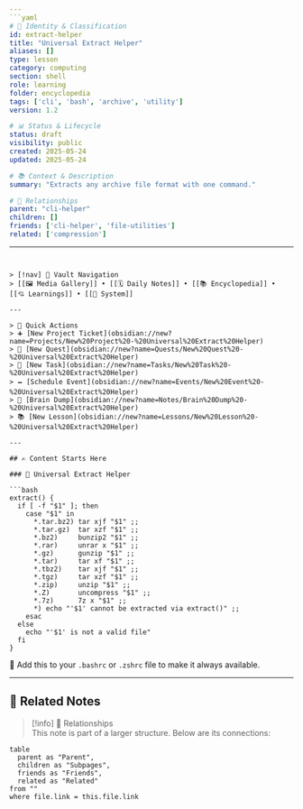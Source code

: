 ```yaml
---
```yaml
# 📄 Identity & Classification
id: extract-helper
title: "Universal Extract Helper"
aliases: []
type: lesson
category: computing
section: shell
role: learning
folder: encyclopedia
tags: ['cli', 'bash', 'archive', 'utility']
version: 1.2

# 📊 Status & Lifecycle
status: draft
visibility: public
created: 2025-05-24
updated: 2025-05-24

# 📚 Context & Description
summary: "Extracts any archive file format with one command."

# 🧱 Relationships
parent: "cli-helper"
children: []
friends: ['cli-helper', 'file-utilities']
related: ['compression']
```
---
```


> [!nav] 🧱 Vault Navigation  
> [[🖼 Media Gallery]] • [[🗓 Daily Notes]] • [[📚 Encyclopedia]] • [[💘 Learnings]] • [[🧠 System]]

---

> 🌛 Quick Actions  
> ➕ [New Project Ticket](obsidian://new?name=Projects/New%20Project%20-%20Universal%20Extract%20Helper)  
> 🌹 [New Quest](obsidian://new?name=Quests/New%20Quest%20-%20Universal%20Extract%20Helper)  
> 🎯 [New Task](obsidian://new?name=Tasks/New%20Task%20-%20Universal%20Extract%20Helper)  
> 🗕 [Schedule Event](obsidian://new?name=Events/New%20Event%20-%20Universal%20Extract%20Helper)  
> 📝 [Brain Dump](obsidian://new?name=Notes/Brain%20Dump%20-%20Universal%20Extract%20Helper)  
> 📚 [New Lesson](obsidian://new?name=Lessons/New%20Lesson%20-%20Universal%20Extract%20Helper)

---

## ✍️ Content Starts Here

### 🔧 Universal Extract Helper

```bash
extract() {
  if [ -f "$1" ]; then
    case "$1" in
      *.tar.bz2) tar xjf "$1" ;;
      *.tar.gz)  tar xzf "$1" ;;
      *.bz2)     bunzip2 "$1" ;;
      *.rar)     unrar x "$1" ;;
      *.gz)      gunzip "$1" ;;
      *.tar)     tar xf "$1" ;;
      *.tbz2)    tar xjf "$1" ;;
      *.tgz)     tar xzf "$1" ;;
      *.zip)     unzip "$1" ;;
      *.Z)       uncompress "$1" ;;
      *.7z)      7z x "$1" ;;
      *) echo "'$1' cannot be extracted via extract()" ;;
    esac
  else
    echo "'$1' is not a valid file"
  fi
}
```

📌 Add this to your `.bashrc` or `.zshrc` file to make it always available.

---

## 🔗 Related Notes

> [!info] 🧠 Relationships  
> This note is part of a larger structure. Below are its connections:

```dataview
table
  parent as "Parent",
  children as "Subpages",
  friends as "Friends",
  related as "Related"
from ""
where file.link = this.file.link
```

